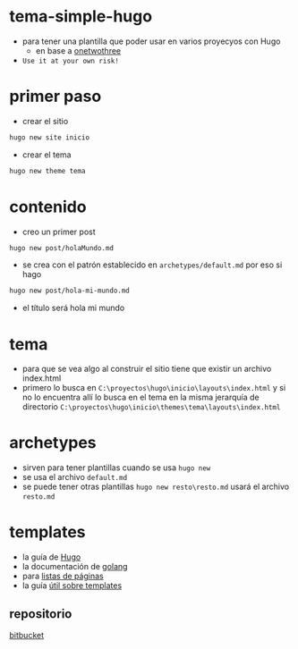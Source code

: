 # tema-simple-hugo

* para tener una plantilla que poder usar en varios proyecyos con Hugo
  * en base a [onetwothree](https://github.com/schollz/onetwothree)
* `Use it at your own risk!`

# primer paso

* crear el sitio

```bash
hugo new site inicio
```

* crear el tema

```bash
hugo new theme tema
```

# contenido

* creo un primer post

```bash
hugo new post/holaMundo.md
```

* se crea con el patrón establecido en `archetypes/default.md` por eso si hago

```bash
hugo new post/hola-mi-mundo.md
```

* el título será hola mi mundo

# tema

* para que se vea algo al construir el sitio tiene que existir un archivo index.html
* primero lo busca en `C:\proyectos\hugo\inicio\layouts\index.html` y si no lo encuentra allí lo busca en el tema en la misma jerarquía de directorio
`C:\proyectos\hugo\inicio\themes\tema\layouts\index.html`

# archetypes

* sirven para tener plantillas cuando se usa `hugo new`
* se usa el archivo `default.md`
* se puede tener otras plantillas  `hugo new resto\resto.md` usará el archivo `resto.md`

# templates

* la guía de [Hugo](https://gohugo.io/templates/introduction/)
* la documentación de [golang](https://golang.org/pkg/html/template/)
* para [listas de páginas](https://gohugo.io/templates/lists/)
* la guía [útil sobre templates](https://gohugo.io/templates/introduction/)

## repositorio

[bitbucket](https://bitbucket.org/javieriranzo3/tema-simple-hugo)
